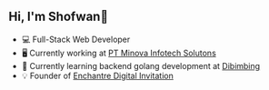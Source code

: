 ##  Hi, I'm Shofwan👋

- 💻 Full-Stack Web Developer
- 🖥️ Currently working at [PT Minova Infotech Solutons](https://www.minovais.com)
- 💬 Currently learning backend golang development at [Dibimbing](https://dibimbing.id/)
- 💡 Founder of [Enchantre Digital Invitation](https://www.enchantre.com)

